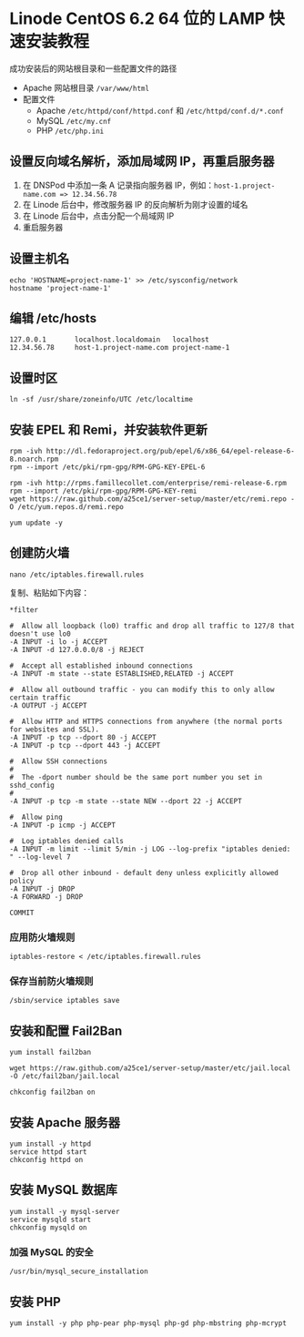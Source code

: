 # Linode CentOS 6.2 64 位的 LAMP 快速安装教程

成功安装后的网站根目录和一些配置文件的路径

* Apache 网站根目录 `/var/www/html`
* 配置文件
    * Apache `/etc/httpd/conf/httpd.conf` 和 `/etc/httpd/conf.d/*.conf`
    * MySQL `/etc/my.cnf`
    * PHP `/etc/php.ini`

## 设置反向域名解析，添加局域网 IP，再重启服务器

1. 在 DNSPod 中添加一条 A 记录指向服务器 IP，例如：`host-1.project-name.com => 12.34.56.78`
2. 在 Linode 后台中，修改服务器 IP 的反向解析为刚才设置的域名
3. 在 Linode 后台中，点击分配一个局域网 IP
4. 重启服务器

## 设置主机名

    echo 'HOSTNAME=project-name-1' >> /etc/sysconfig/network
    hostname 'project-name-1'

## 编辑 /etc/hosts

    127.0.0.1       localhost.localdomain   localhost
    12.34.56.78     host-1.project-name.com project-name-1

## 设置时区

    ln -sf /usr/share/zoneinfo/UTC /etc/localtime

## 安装 EPEL 和 Remi，并安装软件更新

    rpm -ivh http://dl.fedoraproject.org/pub/epel/6/x86_64/epel-release-6-8.noarch.rpm
    rpm --import /etc/pki/rpm-gpg/RPM-GPG-KEY-EPEL-6
    
    rpm -ivh http://rpms.famillecollet.com/enterprise/remi-release-6.rpm
    rpm --import /etc/pki/rpm-gpg/RPM-GPG-KEY-remi
    wget https://raw.github.com/a25ce1/server-setup/master/etc/remi.repo -O /etc/yum.repos.d/remi.repo
    
    yum update -y

## 创建防火墙

    nano /etc/iptables.firewall.rules

复制、粘贴如下内容：

    *filter
    
    #  Allow all loopback (lo0) traffic and drop all traffic to 127/8 that doesn't use lo0
    -A INPUT -i lo -j ACCEPT
    -A INPUT -d 127.0.0.0/8 -j REJECT
    
    #  Accept all established inbound connections
    -A INPUT -m state --state ESTABLISHED,RELATED -j ACCEPT
    
    #  Allow all outbound traffic - you can modify this to only allow certain traffic
    -A OUTPUT -j ACCEPT
    
    #  Allow HTTP and HTTPS connections from anywhere (the normal ports for websites and SSL).
    -A INPUT -p tcp --dport 80 -j ACCEPT
    -A INPUT -p tcp --dport 443 -j ACCEPT
    
    #  Allow SSH connections
    #
    #  The -dport number should be the same port number you set in sshd_config
    #
    -A INPUT -p tcp -m state --state NEW --dport 22 -j ACCEPT
    
    #  Allow ping
    -A INPUT -p icmp -j ACCEPT
    
    #  Log iptables denied calls
    -A INPUT -m limit --limit 5/min -j LOG --log-prefix "iptables denied: " --log-level 7
    
    #  Drop all other inbound - default deny unless explicitly allowed policy
    -A INPUT -j DROP
    -A FORWARD -j DROP
    
    COMMIT

### 应用防火墙规则

    iptables-restore < /etc/iptables.firewall.rules

### 保存当前防火墙规则

    /sbin/service iptables save

## 安装和配置 Fail2Ban

    yum install fail2ban
    
    wget https://raw.github.com/a25ce1/server-setup/master/etc/jail.local -O /etc/fail2ban/jail.local
    
    chkconfig fail2ban on

## 安装 Apache 服务器

    yum install -y httpd
    service httpd start
    chkconfig httpd on

## 安装 MySQL 数据库

    yum install -y mysql-server
    service mysqld start
    chkconfig mysqld on

### 加强 MySQL 的安全

    /usr/bin/mysql_secure_installation

## 安装 PHP

    yum install -y php php-pear php-mysql php-gd php-mbstring php-mcrypt

